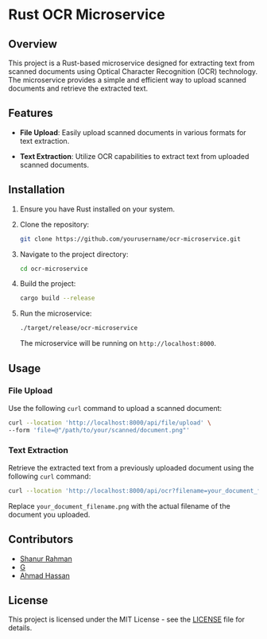 # Rust OCR Microservice

## Overview

This project is a Rust-based microservice designed for extracting text from scanned documents using Optical Character Recognition (OCR) technology. The microservice provides a simple and efficient way to upload scanned documents and retrieve the extracted text.

## Features

- **File Upload**: Easily upload scanned documents in various formats for text extraction.

- **Text Extraction**: Utilize OCR capabilities to extract text from uploaded scanned documents.

## Installation

1. Ensure you have Rust installed on your system.

2. Clone the repository:

    ```bash
    git clone https://github.com/yourusername/ocr-microservice.git
    ```

3. Navigate to the project directory:

    ```bash
    cd ocr-microservice
    ```

4. Build the project:

    ```bash
    cargo build --release
    ```

5. Run the microservice:

    ```bash
    ./target/release/ocr-microservice
    ```

   The microservice will be running on `http://localhost:8000`.

## Usage

### File Upload

Use the following `curl` command to upload a scanned document:

```bash
curl --location 'http://localhost:8000/api/file/upload' \
--form 'file=@"/path/to/your/scanned/document.png"'
```

### Text Extraction

Retrieve the extracted text from a previously uploaded document using the following `curl` command:

```bash
curl --location 'http://localhost:8000/api/ocr?filename=your_document_filename.png'
```

Replace `your_document_filename.png` with the actual filename of the document you uploaded.

## Contributors

- [Shanur Rahman](https://github.com/codebanesr)
- [G](https://github.com/gharbat)
- [Ahmad Hassan](https://github.com/ah7255703)

## License

This project is licensed under the MIT License - see the [LICENSE](LICENSE) file for details.
